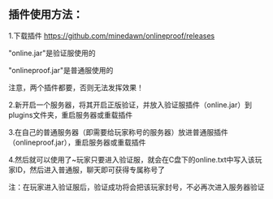 

## 插件使用方法：

1.下载插件
https://github.com/minedawn/onlineproof/releases

"online.jar"是验证服使用的

"onlineproof.jar"是普通服使用的

注意，两个插件都要，否则无法发挥效果！

2.新开启一个服务器，将其开启正版验证，并放入验证服插件（online.jar）到plugins文件夹，重启服务器或重载插件

3.在自己的普通服务器（即需要给玩家称号的服务器）放进普通服插件（onlineproof.jar），重启服务器或重载插件

4.然后就可以使用了~玩家只要进入验证服，就会在C盘下的online.txt中写入该玩家ID，然后进入普通服，聊天即可获得专属称号了

注：在玩家进入验证服后，验证成功将会把该玩家封号，不必再次进入服务器验证
